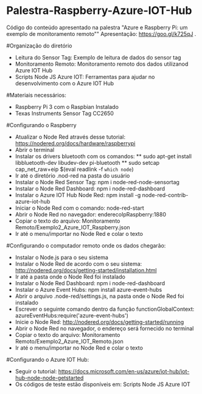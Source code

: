 # Palestra-Raspberry-Azure-IOT-Hub
Código do conteúdo apresentado na palestra "Azure e Raspberry Pi: um exemplo de monitoramento remoto""
Apresentação: https://goo.gl/k725qJ .

#Organização do diretório
* Leitura do Sensor Tag: Exemplo de leitura de dados do sensor tag
* Monitoramento Remoto: Monitoramento remoto dos dados utilizanod Azure IOT Hub
* Scripts Node JS Azure IOT: Ferramentas para ajudar no desenvolvimento com o Azure IOT Hub

#Materiais necessários:
* Raspberry Pi 3 com o Raspbian Instalado
* Texas Instruments Sensor Tag CC2650

#Configurando o Raspberry
* Atualizar o Node Red através desse tutorial: https://nodered.org/docs/hardware/raspberrypi
* Abrir o terminal
* Instalar os drivers bluetooth com os comandos: 
** sudo apt-get install libbluetooth-dev libudev-dev pi-bluetooth
** sudo setcap cap_net_raw+eip $(eval readlink -f `which node`)
* Ir até o diretório .nod-red na pasta do usuário
* Instalar o Node Red Sensor Tag: npm i node-red-node-sensortag
* Instalar o Node Red Dashboard: npm i node-red-dashboard
* Instalar o Azure IOT Hub Node Red: npm install -g node-red-contrib-azure-iot-hub
* Iniciar o Node Red com o comando: node-red-start
* Abrir o Node Red no navegador: enderecoIpRaspberry:1880
* Copiar o texto do arquivo: Monitoramento Remoto/Exemplo2_Azure_IOT_Raspberry.json
* Ir até o menu/importar no Node Red e colar o texto

#Configurando o computador remoto onde os dados chegarão:
* Instalar o Node.js para o seu sistema
* Instalar o Node Red de acordo com o seu sistema: http://nodered.org/docs/getting-started/installation.html
* Ir até a pasta onde o Node Red foi instalado
* Instalar o Node Red Dashboard: npm i node-red-dashboard
* Instalar o Azure Event Hubs: npm install azure-event-hubs
* Abrir o arquivo .node-red/settings.js, na pasta onde o Node Red foi instalado
* Escrever o seguinte comando dentro da função functionGlobalContext: azureEventHubs:require('azure-event-hubs')
* Inicie o Node Red: http://nodered.org/docs/getting-started/running
* Abrir o Node Red no navegador, o endereço será fornecido no terminal
* Copiar o texto do arquivo: Monitoramento Remoto/Exemplo2_Azure_IOT_Remoto.json
* Ir até o menu/importar no Node Red e colar o texto

#Configurando o Azure IOT Hub:
* Seguir o tutorial: https://docs.microsoft.com/en-us/azure/iot-hub/iot-hub-node-node-getstarted
* Os códigos de teste estão disponíveis em: Scripts Node JS Azure IOT